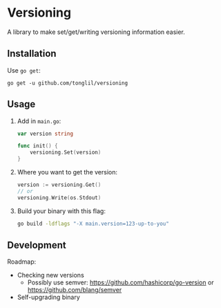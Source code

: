 # Versioning

A library to make set/get/writing versioning information easier.

## Installation

Use `go get`:

```
go get -u github.com/tonglil/versioning
```

## Usage

1. Add in `main.go`:

    ```go
    var version string

    func init() {
        versioning.Set(version)
    }
    ```

1. Where you want to get the version:

    ```go
    version := versioning.Get()
    // or
    versioning.Write(os.Stdout)
    ```

1. Build your binary with this flag:

    ```bash
    go build -ldflags "-X main.version=123-up-to-you"
    ```

## Development

Roadmap:

- Checking new versions
  - Possibly use semver: https://github.com/hashicorp/go-version or https://github.com/blang/semver
- Self-upgrading binary
